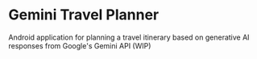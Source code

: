 # Gemini Travel Planner
Android application for planning a travel itinerary based on generative AI responses from Google's Gemini API (WIP)
